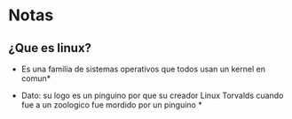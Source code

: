 # Notas

## ¿Que es linux?
* Es una familia de sistemas operativos que todos usan un kernel en comun*

* Dato: su logo es un pinguino por que su creador Linux Torvalds cuando fue a un zoologico fue mordido por un pinguino *